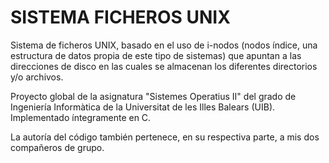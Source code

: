 # SISTEMA FICHEROS UNIX
Sistema de ficheros UNIX, basado en el uso de i-nodos (nodos índice, una estructura de datos propia de este tipo de sistemas) que apuntan a las direcciones de disco en las cuales se almacenan los diferentes directorios y/o archivos.

Proyecto global de la asignatura "Sistemes Operatius II" del grado de Ingeniería Informàtica de la Universitat de les Illes Balears (UIB). Implementado íntegramente en C.

La autoría del código también pertenece, en su respectiva parte, a mis dos compañeros de grupo.
